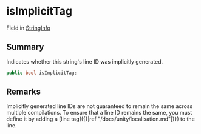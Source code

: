 # isImplicitTag

Field in [StringInfo](/api/csharp/yarn.compiler.stringinfo.md)

## Summary


Indicates whether this string's line ID was implicitly
generated.


```csharp
public bool isImplicitTag;
```

## Remarks


Implicitly generated line IDs are not guaranteed to remain the
same across multiple compilations. To ensure that a line ID
remains the same, you must define it by adding a [line
tag]({{|ref "/docs/unity/localisation.md"|}}) to the line.


